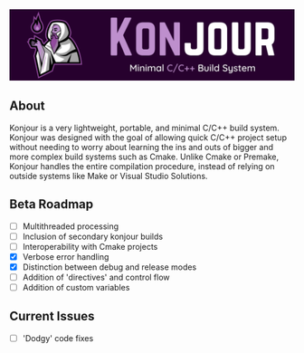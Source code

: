 <img src="branding/banner.png">

## About
Konjour is a very lightweight, portable, and minimal C/C++ build system. Konjour was designed with the goal of allowing quick C/C++ project setup without needing to worry about learning the ins and outs of bigger and more complex build systems such as Cmake. Unlike Cmake or Premake, Konjour handles the entire compilation procedure, instead of relying on outside systems like Make or Visual Studio Solutions.

## Beta Roadmap
- [ ] Multithreaded processing
- [ ] Inclusion of secondary konjour builds
- [ ] Interoperability with Cmake projects
- [X] Verbose error handling
- [X] Distinction between debug and release modes
- [ ] Addition of 'directives' and control flow
- [ ] Addition of custom variables

## Current Issues
- [ ] 'Dodgy' code fixes
